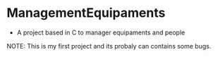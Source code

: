 # ManagementEquipaments <br/>
- A project based in C to manager equipaments and people


NOTE: This is my first project and its probaly can contains some bugs. 
